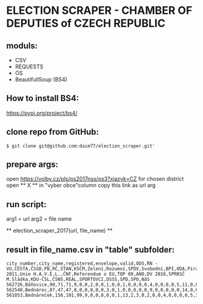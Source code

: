 # ELECTION SCRAPER - CHAMBER OF DEPUTIES of CZECH REPUBLIC

## moduls:
- CSV
- REQUESTS
- OS
- BeautifullSoup (BS4)

## How to install BS4:
https://pypi.org/project/bs4/

## clone repo from GitHub:
```
$ git clone git@github.com:daim77/election_scraper.git'
```

## prepare args:
open https://volby.cz/pls/ps2017nss/ps3?xjazyk=CZ
for chosen district open ** X ** in "vyber obce"column
copy this link as url arg

## run script:
arg1 = url
arg2 = file name

** election_scraper_2017(url, file_name) **

## result in file_name.csv in "table" subfolder:
```
city_number,city_name,registered,envelope,valid,ODS,ŘN - VU,CESTA,ČSSD,PB,RČ,STAN,KSČM,Zelení,Rozumní,SPDV,Svobodní,BPI,ODA,Piráti,OBČANÉ 2011,Unie H.A.V.E.L.,ČNF,Referendum o EU,TOP 09,ANO,DV 2016,SPRRSČ M.Sládka,KDU-ČSL,ČSNS,REAL,SPORTOVCI,DSSS,SPD,SPO,NáS
562726,Báňovice,90,71,71,9,0,0,2,0,0,1,0,0,1,0,0,0,0,4,0,0,0,0,5,11,0,0,33,0,0,0,0,5,0,0
562548,Bednárec,87,47,47,8,0,0,8,0,0,3,0,1,0,0,0,0,0,9,0,0,0,0,0,14,0,0,3,0,0,0,1,0,0,0
561053,Bednáreček,156,101,99,9,0,0,8,0,0,1,13,2,3,0,2,0,0,4,0,0,0,0,5,34,0,0,4,0,0,1,1,12,0,0
```
